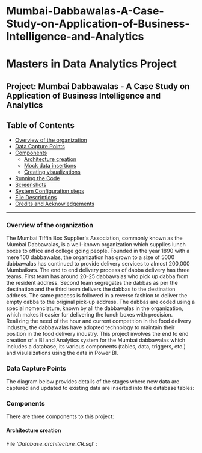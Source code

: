 # Mumbai-Dabbawalas-A-Case-Study-on-Application-of-Business-Intelligence-and-Analytics

# Masters in Data Analytics Project

## Project: Mumbai Dabbawalas - A Case Study on Application of Business Intelligence and Analytics

## Table of Contents

- [Overview of the organization](#overview)
- [Data Capture Points](#data)
- [Components](#components)
  - [Architecture creation](#arch)
  - [Mock data insertions](#mock)
  - [Creating visualizations](#model)
- [Running the Code](#running)
- [Screenshots](#screenshots)
- [System Configuration steps](#config)
- [File Descriptions](#files)
- [Credits and Acknowledgements](#credits)

***

<a id='overview'></a>

### Overview of the organization

The Mumbai Tiffin Box Supplier's Association, commonly known as the Mumbai Dabbawalas, is a well-known organization which supplies lunch boxes to office and college going people. Founded in the year 1890 with a mere 100 dabbawalas, the organization has grown to a size of 5000 dabbawalas has continued to provide delivery services to almost 200,000 Mumbaikars. The end to end delivery process of dabba delivery has three teams. First team has around 20-25 dabbawalas who pick up dabba from the resident address. Second team segregates the dabbas as per the destination and the third team delivers the dabbas to the destination address. The same process is followed in a reverse fashion to deliver the empty dabba to the original pick-up address. The dabbas are coded using a special nomenclature, known by all the dabbawalas in the organization, which makes it easier for delivering the lunch boxes with precision. Realizing the need of the hour and current competition in the food delivery industry, the dabbawalas have adopted technology to maintain their position in the food delivery industry. This project involves the end to end creation of a BI and Analytics system for the Mumbai dabbawalas which includes a database, its various components (tables, data, triggers, etc.) and visulaizations using the data in Power BI.

<a id='data'></a>

### Data Capture Points

The diagram below provides details of the stages where new data are captured and updated to existing data are inserted into the database tables:



<a id='components'></a>

### Components
There are three components to this project:

<a id='arch'></a>

#### Architecture creation
File _'Database_architecture_CR.sql'_ :

